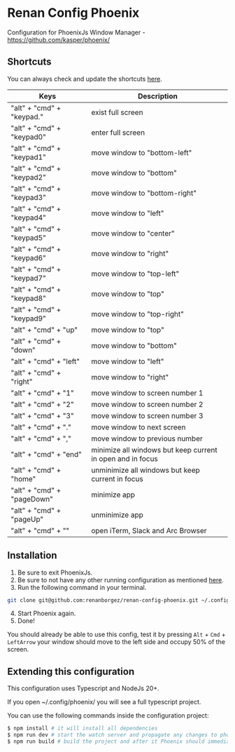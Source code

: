 # Renan Config Phoenix

Configuration for PhoenixJs Window Manager - https://github.com/kasper/phoenix/

## Shortcuts

You can always check and update the shortcuts [here](src/index.ts).

|Keys|Description
|-|-|
"alt" + "cmd" + "keypad."|exist full screen
"alt" + "cmd" + "keypad0"|enter full screen
"alt" + "cmd" + "keypad1"|move window to "bottom-left"
"alt" + "cmd" + "keypad2"|move window to "bottom"
"alt" + "cmd" + "keypad3"|move window to "bottom-right"
"alt" + "cmd" + "keypad4"|move window to "left"
"alt" + "cmd" + "keypad5"|move window to "center"
"alt" + "cmd" + "keypad6"|move window to "right"
"alt" + "cmd" + "keypad7"|move window to "top-left"
"alt" + "cmd" + "keypad8"|move window to "top"
"alt" + "cmd" + "keypad9"|move window to "top-right"
"alt" + "cmd" + "up"|move window to "top"
"alt" + "cmd" + "down"|move window to "bottom"
"alt" + "cmd" + "left"|move window to "left"
"alt" + "cmd" + "right"|move window to "right"
"alt" + "cmd" + "1"|move window to screen number 1
"alt" + "cmd" + "2"|move window to screen number 2
"alt" + "cmd" + "3"|move window to screen number 3
"alt" + "cmd" + "."|move window to next screen
"alt" + "cmd" + ","|move window to previous number
"alt" + "cmd" + "end"|minimize all windows but keep current in open and in focus
"alt" + "cmd" + "home"|unminimize all windows but keep current in focus
"alt" + "cmd" + "pageDown"|minimize app
"alt" + "cmd" + "pageUp"|unminimize app
"alt" + "cmd" + "\"|open iTerm, Slack and Arc Browser

## Installation

1. Be sure to exit PhoenixJs.
2. Be sure to not have any other running configuration as mentioned [here](https://kasper.github.io/phoenix/#javascript-api).
3. Run the following command in your terminal.

```sh
git clone git@github.com:renanborgez/renan-config-phoenix.git ~/.config/phoenix/
```

4. Start Phoenix again.
5. Done!

You should already be able to use this config, test it by pressing `Alt` + `Cmd` + `LeftArrow` your
window should move to the left side and occupy 50% of the screen.

## Extending this configuration

This configuration uses Typescript and NodeJs 20+.

If you open ~/.config/phoenix/ you will see a full typescript project.

You can use the following commands inside the configuration project:

```sh
$ npm install # it will install all dependencies
$ npm run dev # start the watch server and propagate any changes to phoenix immediately as they change
$ npm run build # build the project and after it Phoenix should immediately reload with the new config
```
